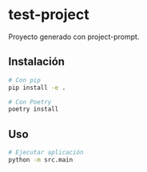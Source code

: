 # test-project

Proyecto generado con project-prompt.

## Instalación

```bash
# Con pip
pip install -e .

# Con Poetry
poetry install
```

## Uso

```bash
# Ejecutar aplicación
python -m src.main
```
